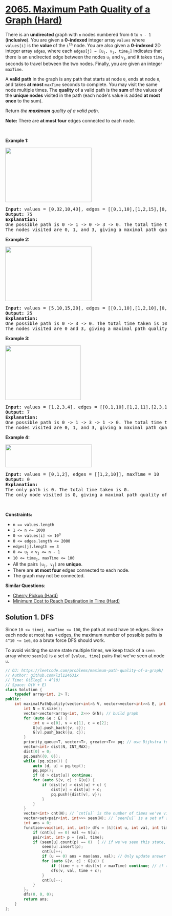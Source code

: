 # [2065. Maximum Path Quality of a Graph (Hard)](https://leetcode.com/problems/maximum-path-quality-of-a-graph/)

<p>There is an <strong>undirected</strong> graph with <code>n</code> nodes numbered from <code>0</code> to <code>n - 1</code> (<strong>inclusive</strong>). You are given a <strong>0-indexed</strong> integer array <code>values</code> where <code>values[i]</code> is the <strong>value </strong>of the <code>i<sup>th</sup></code> node. You are also given a <strong>0-indexed</strong> 2D integer array <code>edges</code>, where each <code>edges[j] = [u<sub>j</sub>, v<sub>j</sub>, time<sub>j</sub>]</code> indicates that there is an undirected edge between the nodes <code>u<sub>j</sub></code> and <code>v<sub>j</sub></code>,<sub> </sub>and it takes <code>time<sub>j</sub></code> seconds to travel between the two nodes. Finally, you are given an integer <code>maxTime</code>.</p>

<p>A <strong>valid</strong> <strong>path</strong> in the graph is any path that starts at node <code>0</code>, ends at node <code>0</code>, and takes <strong>at most</strong> <code>maxTime</code> seconds to complete. You may visit the same node multiple times. The <strong>quality</strong> of a valid path is the <strong>sum</strong> of the values of the <strong>unique nodes</strong> visited in the path (each node's value is added <strong>at most once</strong> to the sum).</p>

<p>Return <em>the <strong>maximum</strong> quality of a valid path</em>.</p>

<p><strong>Note:</strong> There are <strong>at most four</strong> edges connected to each node.</p>

<p>&nbsp;</p>
<p><strong>Example 1:</strong></p>
<img alt="" src="https://assets.leetcode.com/uploads/2021/10/19/ex1drawio.png" style="width: 269px; height: 170px;">
<pre><strong>Input:</strong> values = [0,32,10,43], edges = [[0,1,10],[1,2,15],[0,3,10]], maxTime = 49
<strong>Output:</strong> 75
<strong>Explanation:</strong>
One possible path is 0 -&gt; 1 -&gt; 0 -&gt; 3 -&gt; 0. The total time taken is 10 + 10 + 10 + 10 = 40 &lt;= 49.
The nodes visited are 0, 1, and 3, giving a maximal path quality of 0 + 32 + 43 = 75.
</pre>

<p><strong>Example 2:</strong></p>
<img alt="" src="https://assets.leetcode.com/uploads/2021/10/19/ex2drawio.png" style="width: 269px; height: 170px;">
<pre><strong>Input:</strong> values = [5,10,15,20], edges = [[0,1,10],[1,2,10],[0,3,10]], maxTime = 30
<strong>Output:</strong> 25
<strong>Explanation:</strong>
One possible path is 0 -&gt; 3 -&gt; 0. The total time taken is 10 + 10 = 20 &lt;= 30.
The nodes visited are 0 and 3, giving a maximal path quality of 5 + 20 = 25.
</pre>

<p><strong>Example 3:</strong></p>
<img alt="" src="https://assets.leetcode.com/uploads/2021/10/19/ex31drawio.png" style="width: 236px; height: 170px;">
<pre><strong>Input:</strong> values = [1,2,3,4], edges = [[0,1,10],[1,2,11],[2,3,12],[1,3,13]], maxTime = 50
<strong>Output:</strong> 7
<strong>Explanation:</strong>
One possible path is 0 -&gt; 1 -&gt; 3 -&gt; 1 -&gt; 0. The total time taken is 10 + 13 + 13 + 10 = 46 &lt;= 50.
The nodes visited are 0, 1, and 3, giving a maximal path quality of 1 + 2 + 4 = 7.</pre>

<p><strong>Example 4:</strong></p>

<p><strong><img alt="" src="https://assets.leetcode.com/uploads/2021/10/21/ex4drawio.png" style="width: 270px; height: 71px;"></strong></p>

<pre><strong>Input:</strong> values = [0,1,2], edges = [[1,2,10]], maxTime = 10
<strong>Output:</strong> 0
<strong>Explanation:</strong> 
The only path is 0. The total time taken is 0.
The only node visited is 0, giving a maximal path quality of 0.
</pre>

<p>&nbsp;</p>
<p><strong>Constraints:</strong></p>

<ul>
	<li><code>n == values.length</code></li>
	<li><code>1 &lt;= n &lt;= 1000</code></li>
	<li><code>0 &lt;= values[i] &lt;= 10<sup>8</sup></code></li>
	<li><code>0 &lt;= edges.length &lt;= 2000</code></li>
	<li><code>edges[j].length == 3 </code></li>
	<li><code>0 &lt;= u<sub>j </sub>&lt; v<sub>j</sub> &lt;= n - 1</code></li>
	<li><code>10 &lt;= time<sub>j</sub>, maxTime &lt;= 100</code></li>
	<li>All the pairs <code>[u<sub>j</sub>, v<sub>j</sub>]</code> are <strong>unique</strong>.</li>
	<li>There are <strong>at most four</strong> edges connected to each node.</li>
	<li>The graph may not be connected.</li>
</ul>


**Similar Questions**:
* [Cherry Pickup (Hard)](https://leetcode.com/problems/cherry-pickup/)
* [Minimum Cost to Reach Destination in Time (Hard)](https://leetcode.com/problems/minimum-cost-to-reach-destination-in-time/)

## Solution 1. DFS

Since `10 <= timej, maxTime <= 100`, the path at most have `10` edges. Since each node at most has `4` edges, the maximum number of possible paths is `4^10 ~= 1e6`, so a brute force DFS should work.

To avoid visiting the same state multiple times, we keep track of a `seen` array where `seen[u]` is a set of `{value, time}` pairs that we've seen at node `u`. 

```cpp
// OJ: https://leetcode.com/problems/maximum-path-quality-of-a-graph/
// Author: github.com/lzl124631x
// Time: O(ElogE + 4^10)
// Space: O(V + E)
class Solution {
    typedef array<int, 2> T;
public:
    int maximalPathQuality(vector<int>& V, vector<vector<int>>& E, int maxTime) {
        int N = V.size();
        vector<vector<array<int, 2>>> G(N); // build graph
        for (auto &e : E) {
            int u = e[0], v = e[1], c = e[2];
            G[u].push_back({v, c});
            G[v].push_back({u, c});
        }
        priority_queue<T, vector<T>, greater<T>> pq; // use Dijkstra to find the shortest distance from node 0 to all other nodes.
        vector<int> dist(N, INT_MAX);
        dist[0] = 0;
        pq.push({0, 0});
        while (pq.size()) {
            auto [d, u] = pq.top();
            pq.pop();
            if (d > dist[u]) continue;
            for (auto &[v, c] : G[u]) {
                if (dist[v] > dist[u] + c) {
                    dist[v] = dist[u] + c;
                    pq.push({dist[v], v});
                }
            }
        }
        vector<int> cnt(N); // `cnt[u]` is the number of times we've visted node `u` in the current path
        vector<set<pair<int, int>>> seen(N); // `seen[u]` is a set of {val, time} pairs that we've seen at node `u`.
        int ans = 0;
        function<void(int, int, int)> dfs = [&](int u, int val, int time) {
            if (cnt[u] == 0) val += V[u];
            pair<int, int> p = {val, time};
            if (seen[u].count(p) == 0)  { // if we've seen this state, skip
                seen[u].insert(p);
                cnt[u]++;
                if (u == 0) ans = max(ans, val); // Only update answer if the current node is `0`.
                for (auto &[v, c] : G[u]) {
                    if (time + c + dist[v] > maxTime) continue; // if the current time + the edge time + dist[u] is greater than maxTime, skip
                    dfs(v, val, time + c);
                }
                cnt[u]--;
            }
        };
        dfs(0, 0, 0);
        return ans;
    }
};
```